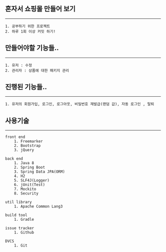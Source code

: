 ## 혼자서 쇼핑몰 만들어 보기
----
	1. 공부하기 위한 프로젝트
	2. 하루 1회 이상 커밋 하기!

## 만들어야할 기능들..
----
	1. 유저 : 수정
	2. 관리자 : 상품에 대한 패키지 관리

## 진행된 기능들..
----
	1. 유저의 회원가입, 로그인, 로그아웃, 비밀번호 재발급(랜덤 값), 자동 로그인 , 탈퇴

## 사용기술
----
```
front end
	1. Freemarker
	2. Bootstrap
	3. jQuery
```
```
back end
	1. Java 8
	2. Spring Boot
	3. Spring Data JPA(ORM)
	4. H2
	5. SLF4J(Logger)
	6. jUnit(Test)
	7. Mockito
	8. Security
```
```
util library
	1. Apache Common Lang3
```
```
build tool
	1. Gradle
```
```
issue tracker
	1. Github
```
```
DVCS
	1. Git
```